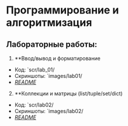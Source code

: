 # Программирование и алгоритмизация
## Лабораторные работы:
1. **Ввод/вывод и форматирование
  - Код: `scr/lab_01/
  - Скриншоты: `images/lab01/
  - *[README](scr/lab_01/README_lab01.md)*
2. **Коллекции и матрицы (list/tuple/set/dict)
  - Код: `scr/lab02/
  - Скриншоты: `images/lab02/
  - *[README](scr/lab02/README.md)*
